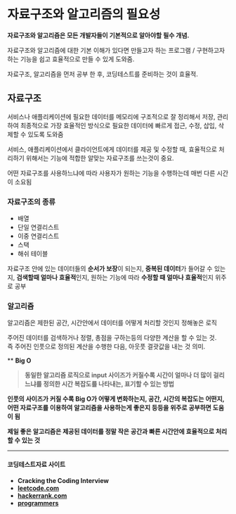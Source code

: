 # 자료구조와 알고리즘의 필요성

<b>자료구조와 알고리즘은 모든 개발자들이 기본적으로 알아야할 필수 개념.</b>

자료구조와 알고리즘에 대한 기본 이해가 있다면 만들고자 하는 프로그램 / 구현하고자 하는 기능을 쉽고 효율적으로 만들 수 있게 도와줌.

자료구조, 알고리즘을 먼저 공부 한 후, 코딩테스트를 준비하는 것이 효율적.

## 자료구조

서비스나 애플리케이션에 필요한 데이터를 메모리에 구조적으로 잘 정리해서 저장, 관리 하여
최종적으로 가장 효율적인 방식으로 필요한 데이터에 빠르게 접근, 수정, 삽입, 삭제할 수 있도록 도와줌

서비스, 애플리케이션에서 클라이언트에게
데이터를 제공 및 수정할 때, 효율적으로 처리하기 위해서는 기능에 적합한 알맞는 자료구조를 쓰는것이 중요.

어떤 자료구조를 사용하느냐에 따라 사용자가 원하는 기능을 수행하는데 매번 다른 시간이 소요됨

### 자료구조의 종류

* 배열
* 단일 연결리스트
* 이중 연결리스트
* 스택
* 해쉬 테이블

자료구조 안에 있는 데이터들의 <b>순서가 보장</b>이 되는지, <b>중복된 데이터</b>가 들어갈 수 있는지, <b>검색할때 얼마나 효율적</b>인지, 원하는 기능에 따라 <b>수정할 때 얼마나 효율적</b>인지 위주로 공부


### 알고리즘

알고리즘은 제한된 공간, 시간안에서 데이터를 어떻게 처리할 것인지 정해놓은 로직

주어진 데이터를 검색하거나 정렬, 총점을 구하는등의 다양한 계산을 할 수 있는 것.
<br>
즉 주어진 인풋으로 정의된 계산을 수행한 다음, 아웃풋 결괏값을 내는 것 의미.

** <b>Big O<b>
  > 동일한 알고리즘 로직으로 input 사이즈가 커질수록 시간이 얼마나 더 많이 걸리느냐를 정의한 시간 복잡도를 나타내는, 표기할 수 있는 방법

인풋의 사이즈가 커질 수록 Big O가 어떻게 변화하는지, 공간, 시간의 복잡도는 어떤지, 어떤 자료구조를 이용하여 알고리즘을 사용하는게 좋은지 등등을 위주로 공부하면 도움이 됨

제일 좋은 알고리즘은 <b>제공된 데이터를 정말 작은 공간과 빠른 시간안에 효율적으로 처리할 수 있는 것</b>

------------------------------

#### 코딩테스트자료 사이트

* Cracking the Coding Interview
* [leetcode.com](https://leetcode.com/)
* [hackerrank.com](https://www.hackerrank.com/)
* [programmers](https://programmers.co.kr/)
